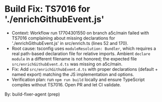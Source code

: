 # Build Fix: TS7016 for './enrichGithubEvent.js'

- Context: Workflow run 17704301550 on branch a5c/main failed with TS7016 complaining about missing declarations for './enrichGithubEvent.js' in src/enrich.ts (lines 52 and 170).
- Root cause: tsconfig uses `moduleResolution: Bundler`, which requires a real path-based declaration file for relative imports. Ambient `declare module` in a different filename is not honored; the expected file `src/enrichGithubEvent.d.ts` was missing on a5c/main.
- Fix: Add `src/enrichGithubEvent.d.ts` with proper declarations (default + named export) matching the JS implementation and options.
- Verification plan: run `npm run build` locally and ensure TypeScript compiles without TS7016. Open PR and let CI validate.

By: build-fixer-agent (prep)
